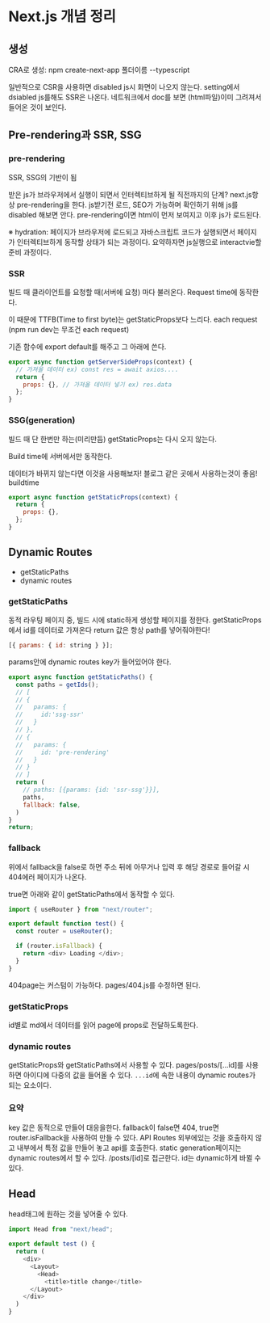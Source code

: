 # Next.js 개념 정리

## 생성

CRA로 생성: npm create-next-app 폴더이름 --typescript

일반적으로 CSR을 사용하면 disabled js시 화면이 나오지 않는다.
setting에서 dsiabled js를해도 SSR은 나온다.
네트워크에서 doc를 보면 (html파일)이미 그려져서 들어온 것이 보인다.

## Pre-rendering과 SSR, SSG

### pre-rendering

SSR, SSG의 기반이 됨

받은 js가 브라우저에서 실행이 되면서 인터렉티브하게 될 직전까지의 단계?
next.js항상 pre-rendering을 한다. js받기전 로드, SEO가 가능하며 확인하기 위해 js를 disabled 해보면 안다.
pre-rendering이면 html이 먼저 보여지고 이후 js가 로드된다.

※ hydration: 페이지가 브라우저에 로드되고 자바스크립트 코드가 실행되면서 페이지가 인터렉티브하게 동작할 상태가 되는 과정이다.
요약하자면 js실행으로 interactvie할 준비 과정이다.

### SSR

빌드 때 클라이언트를 요청할 때(서버에 요청) 마다 불러온다.
Request time에 동작한다.

이 때문에 TTFB(Time to first byte)는 getStaticProps보다 느리다.
each request (npm run dev는 무조건 each request)

기존 함수에 export default를 해주고 그 아래에 쓴다.

```js
export async function getServerSideProps(context) {
  // 가져올 데이터 ex) const res = await axios....
  return {
    props: {}, // 가져올 데이터 넣기 ex) res.data
  };
}
```

### SSG(generation)

빌드 때 단 한번만 하는(미리만듬) getStaticProps는 다시 오지 않는다.

Build time에 서버에서만 동작한다.

데이터가 바뀌지 않는다면 이것을 사용해보자!
블로그 같은 곳에서 사용하는것이 좋음!
buildtime

```js
export async function getStaticProps(context) {
  return {
    props: {},
  };
}
```

## Dynamic Routes

- getStaticPaths
- dynamic routes

### getStaticPaths

동적 라우팅 페이지 중, 빌드 시에 static하게 생성할 페이지를 정한다.
getStaticProps에서 id를 데이터로 가져온다
return 값은 항상 path를 넣어줘야한다!

```js
[{ params: { id: string } }];
```

params안에 dynamic routes key가 들어있어야 한다.

```js
export async function getStaticPaths() {
  const paths = getIds();
  // [
  // {
  //   params: {
  //     id:'ssg-ssr'
  //   }
  // },
  // {
  //   params: {
  //     id: 'pre-rendering'
  //   }
  // }
  // ]
  return (
    // paths: [{params: {id: 'ssr-ssg'}}],
    paths,
    fallback: false,
  )
}
return;
```

### fallback

위에서 fallback을 false로 하면 주소 뒤에 아무거나 입력 후 해당 경로로 들어갈 시 404에러 페이지가 나온다.

true면 아래와 같이 getStaticPaths에서 동작할 수 있다.

```js
import { useRouter } from "next/router";

export default function test() {
  const router = useRouter();

  if (router.isFallback) {
    return <div> Loading </div>;
  }
}
```

404page는 커스텀이 가능하다.
pages/404.js를 수정하면 된다.

### getStaticProps

id별로 md에서 데이터를 읽어 page에 props로 전달하도록한다.

### dynamic routes

getStaticProps와 getStaticPaths에서 사용할 수 있다.
pages/posts/[...id]를 사용하면 아이디에 다중의 값을 들어올 수 있다.
`...id`에 속한 내용이 dynamic routes가 되는 요소이다.

### 요약

key 값은 동적으로 만들어 대응을한다.
fallback이 false면 404, true면 router.isFallback을 사용하여 만들 수 있다.
API Routes 외부에있는 것을 호출하지 않고 내부에서 특정 값을 만들어 놓고 api를 호출한다.
static generation페이지는 dynamic routes에서 할 수 있다.
/posts/[id]로 접근한다. id는 dynamic하게 바뀔 수 있다.

## Head

head태그에 원하는 것을 넣어줄 수 있다.

```js
import Head from "next/head";

export default test () {
  return (
    <div>
      <Layout>
        <Head>
          <title>title change</title>
      </Layout>
    </div>
  )
}
```
